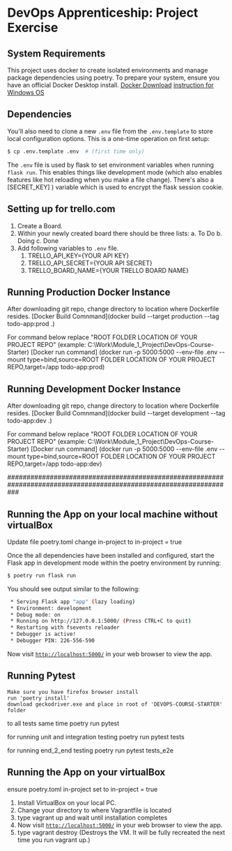 # DevOps Apprenticeship: Project Exercise

## System Requirements

This project uses docker to create isolated environments and manage package dependencies using poetry. To prepare your system, ensure you have an official Docker Desktop install.
[Docker Download](https://www.docker.com/products/docker-desktop) [instruction for Windows OS](https://docs.docker.com/docker-for-windows/install/)

## Dependencies

You'll also need to clone a new `.env` file from the `.env.template` to store local configuration options. This is a one-time operation on first setup:

```bash
$ cp .env.template .env  # (first time only)
```

The `.env` file is used by flask to set environment variables when running `flask run`. This enables things like development mode (which also enables features like hot reloading when you make a file change). There's also a [SECRET_KEY]
) variable which is used to encrypt the flask session cookie.

## Setting up for trello.com
1. Create a Board.
2. Within your newly created board there should be three lists:
     a. To Do
     b. Doing
     c. Done
3. Add following variables to `.env` file.
    1. TRELLO_API_KEY={YOUR API KEY}
    2. TRELLO_API_SECRET={YOUR API SECRET} 
    3. TRELLO_BOARD_NAME={YOUR TRELLO BOARD NAME}

## Running Production Docker Instance
After downloading git repo, change directory to location where Dockerfile resides.
[Docker Build Comnmand](docker build --target production --tag todo-app:prod .)

For command below replace "ROOT FOLDER LOCATION OF YOUR PROJECT REPO" (example: C:\Work\Module_1_Project\DevOps-Course-Starter\)
[Docker run command] (docker run -p 5000:5000 --env-file .env --mount type=bind,source=ROOT FOLDER LOCATION OF YOUR PROJECT REPO,target=/app todo-app:prod)


## Running Development Docker Instance
After downloading git repo, change directory to location where Dockerfile resides.
[Docker Build Comnmand](docker build --target development --tag todo-app:dev .)

For command below replace "ROOT FOLDER LOCATION OF YOUR PROJECT REPO" (example: C:\Work\Module_1_Project\DevOps-Course-Starter\)
[Docker run command] (docker run -p 5000:5000 --env-file .env --mount type=bind,source=ROOT FOLDER LOCATION OF YOUR PROJECT REPO,target=/app todo-app:dev)


###################################################################################################################
## Running the App on your local machine without virtualBox

Update file poetry.toml
  change in-project to in-project = true

Once the all dependencies have been installed and configured, start the Flask app in development mode within the poetry environment by running:
```bash
$ poetry run flask run
```

You should see output similar to the following:
```bash
 * Serving Flask app "app" (lazy loading)
 * Environment: development
 * Debug mode: on
 * Running on http://127.0.0.1:5000/ (Press CTRL+C to quit)
 * Restarting with fsevents reloader
 * Debugger is active!
 * Debugger PIN: 226-556-590
```
Now visit [`http://localhost:5000/`](http://localhost:5000/) in your web browser to view the app.

## Running Pytest
    Make sure you have firefox browser install 
    run 'poetry install'
    download geckodriver.exe and place in root of 'DEVOPS-COURSE-STARTER' folder    

  to all tests same time 
    poetry run pytest

  for running unit and integration testing 
    poetry run pytest tests 

  for running end_2_end testing 
    poetry run pytest tests_e2e

## Running the App on your virtualBox

ensure poetry.toml
  in-project set to in-project = true

1. Install VirtualBox on your local PC.
2. Change your directory to where Vagrantfile is located 
3. type vagrant up and wait until installation completes
4. Now visit [`http://localhost:5000/`](http://localhost:5000/) in your web browser to view the app.
6. type vagrant destroy (Destroys the VM. It will be fully recreated the next time you run vagrant up.)

